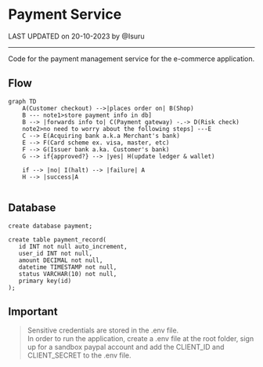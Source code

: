 # Payment Service

LAST UPDATED on 20-10-2023 by @Isuru

---

Code for the payment management service for the e-commerce application.

## Flow
```mermaid
graph TD
    A(Customer checkout) -->|places order on| B(Shop)
    B --- note1>store payment info in db]
    B --> |forwards info to| C(Payment gateway) -.-> D(Risk check)
    note2>no need to worry about the following steps] ---E
    C --> E(Acquiring bank a.k.a Merchant's bank)
    E --> F(Card scheme ex. visa, master, etc)
    F --> G(Issuer bank a.ka. Customer's bank)
    G --> if{approved?} --> |yes| H(update ledger & wallet)
    
    if --> |no| I(halt) --> |failure| A
    H --> |success|A
    
```

## Database
```mysql
create database payment;

create table payment_record(
   id INT not null auto_increment,
   user_id INT not null,
   amount DECIMAL not null,
   datetime TIMESTAMP not null,
   status VARCHAR(10) not null,
   primary key(id)
);

```

## Important
>  Sensitive credentials are stored in the .env file. 
> <br>
> In order to run the application, create a .env file at the root folder, sign up for a sandbox paypal account
> and add the CLIENT_ID and CLIENT_SECRET to the .env file.